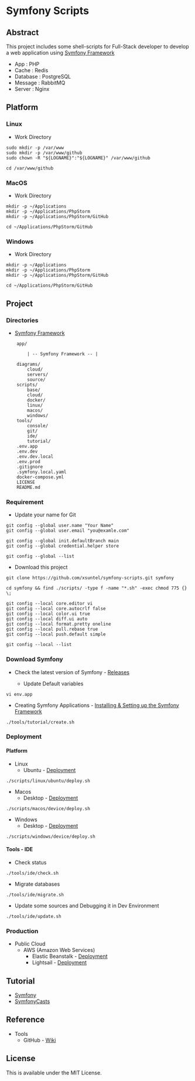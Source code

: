 # Symfony Scripts

## Abstract

This project includes some shell-scripts for Full-Stack developer to develop a web application using [Symfony Framework](https://symfony.com)

* App : PHP
* Cache : Redis
* Database : PostgreSQL
* Message : RabbitMQ
* Server : Nginx

## Platform

### Linux

* Work Directory

```
sudo mkdir -p /var/www
sudo mkdir -p /var/www/github
sudo chown -R "${LOGNAME}":"${LOGNAME}" /var/www/github

cd /var/www/github
```

### MacOS

* Work Directory

```
mkdir -p ~/Applications
mkdir -p ~/Applications/PhpStorm
mkdir -p ~/Applications/PhpStorm/GitHub

cd ~/Applications/PhpStorm/GitHub
```

### Windows

* Work Directory

```
mkdir -p ~/Applications
mkdir -p ~/Applications/PhpStorm
mkdir -p ~/Applications/PhpStorm/GitHub

cd ~/Applications/PhpStorm/GitHub
```

## Project

### Directories

* [Symfony Framework](https://symfony.com)

```
    app/
    
        | -- Symfony Framework -- |

    diagrams/
        cloud/
        servers/
        source/
    scripts/
        base/
        cloud/
        docker/
        linux/
        macos/
        windows/
    tools/
        console/
        git/
        ide/
        tutorial/
    .env.app
    .env.dev
    .env.dev.local
    .env.prod
    .gitignore
    .symfony.local.yaml
    docker-compose.yml
    LICENSE
    README.md
```

### Requirement

* Update your name for Git

```
git config --global user.name "Your Name"
git config --global user.email "you@examle.com"

git config --global init.defaultBranch main
git config --global credential.helper store

git config --global --list
```

* Download this project 

```
git clone https://github.com/xsuntel/symfony-scripts.git symfony
```

```
cd symfony && find ./scripts/ -type f -name "*.sh" -exec chmod 775 {} \;
```

```
git config --local core.editor vi
git config --local core.autocrlf false
git config --local color.ui true
git config --local diff.ui auto
git config --local format.pretty oneline
git config --local pull.rebase true
git config --local push.default simple

git config --local --list
```

### Download Symfony

* Check the latest version of Symfony - [Releases](https://symfony.com/releases)

  * Update Default variables
  
```
vi env.app
```

* Creating Symfony Applications - [Installing & Setting up the Symfony Framework](https://symfony.com/doc/current/setup.html)

```
./tools/tutorial/create.sh
```

### Deployment

#### Platform

* Linux
  * Ubuntu                - [Deployment](https://github.com/xsuntel/symfony-scripts/blob/main/scripts/linux/ubuntu/ABSTRACT.md)
```
./scripts/linux/ubuntu/deploy.sh
```
* Macos
  * Desktop               - [Deployment](https://github.com/xsuntel/symfony-scripts/blob/main/scripts/macos/device/ABSTRACT.md)
```
./scripts/macos/device/deploy.sh
```
* Windows
  * Desktop               - [Deployment](https://github.com/xsuntel/symfony-scripts/blob/main/scripts/windows/device/ABSTRACT.md)
```
./scripts/windows/device/deploy.sh
```

#### Tools - IDE

* Check status

```
./tools/ide/check.sh
```

* Migrate databases

```
./tools/ide/migrate.sh
```

* Update some sources and Debugging it in Dev Environment

```
./tools/ide/update.sh
```

### Production
* Public Cloud
  * AWS (Amazon Web Services)
    * Elastic Beanstalk   - [Deployment](https://github.com/xsuntel/symfony-scripts/blob/main/scripts/cloud/aws/elasticbeanstalk/ABSTRACT.md)
    * Lightsail           - [Deployment](https://github.com/xsuntel/symfony-scripts/blob/main/scripts/cloud/aws/lightsail/ABSTRACT.md)

## Tutorial

* [Symfony](https://symfony.com)
* [SymfonyCasts](https://symfonycasts.com)

## Reference

* Tools
  * GitHub - [Wiki](https://github.com/xsuntel/symfony-scripts/wiki)

## License
This is available under the MIT License.
